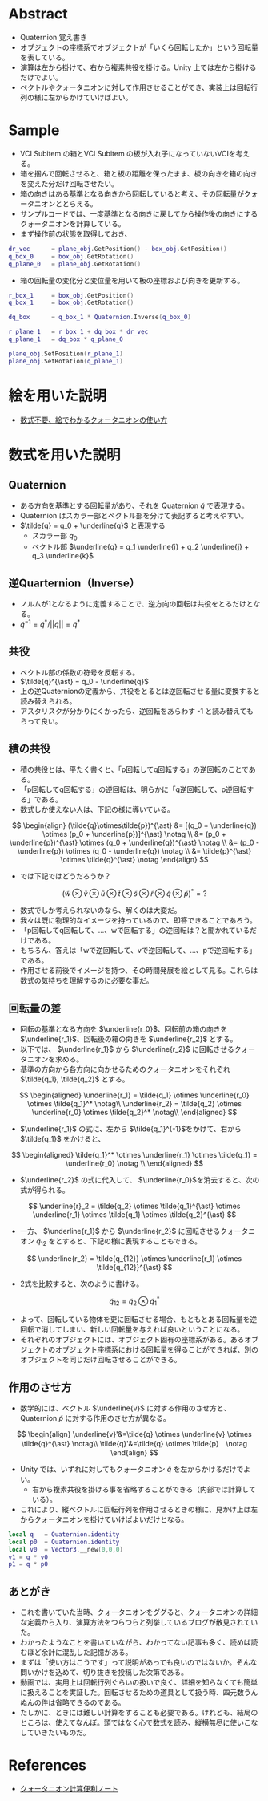 # Abstract
* Quaternion 覚え書き
* オブジェクトの座標系でオブジェクトが「いくら回転したか」という回転量を表している。
* 演算は左から掛けて、右から複素共役を掛ける。Unity 上では左から掛けるだけでよい。
* ベクトルやクォータニオンに対して作用させることができ、実装上は回転行列の様に左からかけていけばよい。

# Sample
* VCI Subitem の箱とVCI Subitem の板が入れ子になっていないVCIを考える。
* 箱を掴んで回転させると、箱と板の距離を保ったまま、板の向きを箱の向きを変えた分だけ回転させたい。
* 箱の向きはある基準となる向きから回転していると考え、その回転量がクォータニオンととらえる。
* サンプルコードでは、一度基準となる向きに戻してから操作後の向きにするクォータニオンを計算している。
* まず操作前の状態を取得しておき、
```lua
dr_vec      = plane_obj.GetPosition() - box_obj.GetPosition()
q_box_0     = box_obj.GetRotation()
q_plane_0   = plane_obj.GetRotation()
```
* 箱の回転量の変化分と変位量を用いて板の座標および向きを更新する。
```lua
r_box_1     = box_obj.GetPosition()
q_box_1     = box_obj.GetRotation()

dq_box      = q_box_1 * Quaternion.Inverse(q_box_0)

r_plane_1   = r_box_1 + dq_box * dr_vec
q_plane_1   = dq_box * q_plane_0

plane_obj.SetPosition(r_plane_1)
plane_obj.SetRotation(q_plane_1)
```

# 絵を用いた説明
* [数式不要、絵でわかるクォータニオンの使い方](https://youtu.be/Q1CQK6SxKJw)

# 数式を用いた説明
## Quaternion
  * ある方向を基準とする回転量があり、それを Quaternion $\tilde{q}$ で表現する。
  * Quaternion はスカラー部とベクトル部を分けて表記すると考えやすい。
  * $\tilde{q} = q_0 + \underline{q}$ と表現する
    * スカラー部 $q_0$
    * ベクトル部 $\underline{q} = q_1 \underline{i} + q_2 \underline{j} + q_3 \underline{k}$

##  逆Quarternion（Inverse）
  * ノルムが1となるように定義することで、逆方向の回転は共役をとるだけとなる。
  * $\tilde{q}^{-1} = \tilde{q}^* / ||\tilde{q}|| = \tilde{q}^{\ast}$

## 共役
  * ベクトル部の係数の符号を反転する。
  * $\tilde{q}^{\ast} = q_0 - \underline{q}$
  * 上の逆Quaternionの定義から、共役をとるとは逆回転させる量に変換すると読み替えられる。
  * アスタリスクが分かりにくかったら、逆回転をあらわす -1 と読み替えてもらって良い。

## 積の共役
  * 積の共役とは、平たく書くと、「p回転してq回転する」の逆回転のことである。
  * 「p回転してq回転する」の逆回転は、明らかに「q逆回転して、p逆回転する」である。
  * 数式しか使えない人は、下記の様に導いている。

$$
\begin{align}
  (\tilde{q}\otimes\tilde{p})^{\ast} &= [(q_0 + \underline{q}) \otimes (p_0 + \underline{p})]^{\ast} \notag \\
  &= (p_0 + \underline{p})^{\ast} \otimes (q_0 + \underline{q})^{\ast} \notag \\
  &= (p_0 - \underline{p}) \otimes (q_0 - \underline{q}) \notag \\
  &= \tilde{p}^{\ast} \otimes \tilde{q}^{\ast} \notag 
\end{align}
$$

* では下記ではどうだろうか？

$$ (\tilde{w}\otimes\tilde{v}\otimes\tilde{u}\otimes\tilde{t}\otimes\tilde{s}\otimes\tilde{r}\otimes\tilde{q}\otimes\tilde{p})^{\ast} = ? $$

* 数式でしか考えられないのなら、解くのは大変だ。
* 我々は既に物理的なイメージを持っているので、即答できることであろう。
* 「p回転してq回転して、...、wで回転する」の逆回転は？と聞かれているだけである。
* もちろん、答えは「wで逆回転して、vで逆回転して、...、pで逆回転する」である。
* 作用させる前後でイメージを持つ、その時間発展を絵として見る。これらは数式の気持ちを理解するのに必要な事だ。

## 回転量の差
* 回転の基準となる方向を $\underline{r_0}$、回転前の箱の向きを $\underline{r_1}$、回転後の箱の向きを $\underline{r_2}$ とする。
* 以下では、 $\underline{r_1}$ から $\underline{r_2}$ に回転させるクォータニオンを求める。
* 基準の方向から各方向に向かせるためのクォータニオンをそれぞれ $\tilde{q_1}, \tilde{q_2}$ とする。

$$
\begin{aligned}
  \underline{r_1} = \tilde{q_1} \otimes \underline{r_0} \otimes \tilde{q_1}^* \notag\\
  \underline{r_2} = \tilde{q_2} \otimes \underline{r_0} \otimes \tilde{q_2}^* \notag\\
\end{aligned}
$$

* $\underline{r_1}$ の式に、左から $\tilde{q_1}^{-1}$をかけて、右から $\tilde{q_1}$ をかけると、

$$
\begin{aligned}
  \tilde{q_1}^* \otimes \underline{r_1} \otimes \tilde{q_1} =  \underline{r_0} \notag \\
\end{aligned}
$$

* $\underline{r_2}$ の式に代入して、 $\underline{r_0}$を消去すると、次の式が得られる。

$$ \underline{r}_2 = \tilde{q_2} \otimes \tilde{q_1}^{\ast} \otimes \underline{r_1} \otimes \tilde{q_1} \otimes \tilde{q_2}^{\ast} $$

* 一方、 $\underline{r_1}$ から $\underline{r_2}$ に回転させるクォータニオン $\tilde{q}_{12}$ をとすると、下記の様に表現することもできる。

$$ \underline{r_2} = \tilde{q_{12}} \otimes \underline{r_1} \otimes \tilde{q_{12}}^{\ast} $$

* 2式を比較すると、次のように書ける。

$$ \tilde{q}_{12} = \tilde{q}_2 \otimes \tilde{q}_1^{\ast} $$

* よって、回転している物体を更に回転させる場合、もともとある回転量を逆回転で消してしまい、新しい回転量を与えれば良いということになる。
* それぞれのオブジェクトには、オブジェクト固有の座標系がある。あるオブジェクトのオブジェクト座標系における回転量を得ることができれば、別のオブジェクトを同じだけ回転させることができる。

## 作用のさせ方
* 数学的には、ベクトル $\underline{v}$ に対する作用のさせ方と、Quaternion $\tilde{p}$ に対する作用のさせ方が異なる。

$$
\begin{align}
  \underline{v}'&=\tilde{q} \otimes \underline{v} \otimes \tilde{q}^{\ast}  \notag\\
  \tilde{q}'&=\tilde{q} \otimes \tilde{p}　\notag
  \end{align}
$$

* Unity では、いずれに対してもクォータニオン $\tilde{q}$ を左からかけるだけでよい。
  * 右から複素共役を掛ける事を省略することができる（内部では計算している）。
* これにより、縦ベクトルに回転行列を作用させるときの様に、見かけ上は左からクォータニオンを掛けていけばよいだけとなる。
```lua
local q   = Quaternion.identity
local p0  = Quaternion.identity
local v0  = Vector3.__new(0,0,0)
v1 = q * v0
p1 = q * p0
```

## あとがき

* これを書いていた当時、クォータニオンをググると、クォータニオンの詳細な定義から入り、演算方法をつらつらと列挙しているブログが散見されていた。
* わかったようなことを書いていながら、わかってない記事も多く、読めば読むほど余計に混乱した記憶がある。
* まずは「使い方はこうです」って説明があっても良いのではないか。そんな問いかけを込めて、切り抜きを投稿した次第である。
* 動画では、実用上は回転行列ぐらいの扱いで良く、詳細を知らなくても簡単に扱えることを実証した。回転させるための道具として扱う時、四元数うんぬんの件は省略できるのである。
* たしかに、ときには難しい計算をすることも必要である。けれども、結局のところは、使えてなんぼ。頭ではなく心で数式を読み、縦横無尽に使いこなしていきたいものだ。

# References
* [クォータニオン計算便利ノート](https://www.mesw.co.jp/business/report/pdf/mss_18_07.pdf)
